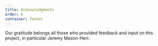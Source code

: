 ```yaml
---
title: Acknowledgments
order: 6
container: footer
---
```

Our gratitude belongs all those who provided feedback and input on this project, in particular Jeremy Mason-Herr.
